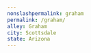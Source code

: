 ```yaml
---
﻿nonslashpermalink: graham
permalink: /graham/
alley: Graham
city: Scottsdale
state: Arizona
---
```

